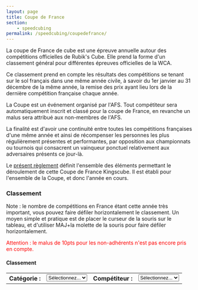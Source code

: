 ```yaml
---
layout: page
title: Coupe de France
section:
    - speedcubing
permalink: /speedcubing/coupedefrance/
---
```

La coupe de France de cube est une épreuve annuelle autour des compétitions officielles de Rubik's Cube. Elle prend la forme d'un classement général pour différentes épreuves officielles de la WCA.

Ce classement prend en compte les résultats des compétitions se tenant sur le sol français dans une même année civile, à savoir du 1er janvier au 31 décembre de la même année, la remise des prix ayant lieu lors de la dernière compétition française chaque année.

La Coupe est un événement organisé par l'AFS. Tout compétiteur sera automatiquement inscrit et classé pour la coupe de France, en revanche un malus sera attribué aux non-membres de l'AFS.

La finalité est d'avoir une continuité entre toutes les compétitions françaises d'une même année et ainsi de récompenser les personnes les plus régulièrement présentes et performantes, par opposition aux championnats ou tournois qui consacrent un vainqueur ponctuel relativement aux adversaires présents
ce jour-là.

Le [présent règlement]({{site.baseurl}}/uploads/reglementCDFDC_2016.pdf) définit l'ensemble des éléments permettant le déroulement de cette Coupe de France Kingscube. Il est établi pour l'ensemble de la Coupe, et donc l'année en cours.


### Classement

Note : le nombre de compétitions en France étant cette année très important, vous pouvez faire défiler horizontalement le classement. Un moyen simple et pratique est de placer le curseur de la souris sur le tableau, et d'utiliser MAJ+la molette de la souris pour faire défiler horizontalement.

<span style="color:red">Attention : le malus de 10pts pour les non-adhérents n'est pas encore pris en compte.</span>


<script src="{{site.baseurl}}/js/cdf.js"></script>
<script>
$.getJSON("{{site.baseurl}}/uploads/rankings.json", cdf_load_json);
</script>


<h4 id="score-title">Classement</h4>

<form method="get" action="">
<table id="planning" class="planning" cellspacing="0" cellpadding="0">
<tr>
<th>Catégorie : </th>
<td><select id="select-event" class="drop" name="event" onChange="load_rankings(this.options[this.selectedIndex].id, '', true);">
<option id="">Sélectionnez...</option>
</select>
</td>
<th>Compétiteur :</th>
<td><select id="select-person" name="person" class="drop" onChange="load_rankings('', this.options[this.selectedIndex].id, true);">
<option id="">Sélectionnez...</option>
</select>
</td>
</tr>
</table>
</form>



<div style="width:900px;height:100%;overflow-x:auto">
<table class="planning" style="width:100%;font-size: 0.8em;">
<tbody id="tbody-score">
</tbody>
</table>
</div>

**Légende** : S = Score, V = Victoires. Compétitions <span class='opensize0'>mineures</span>, <span class='opensize1'>intermédiaires</span> et <span class='opensize2'>majeures</span>.



